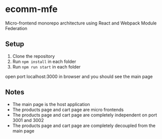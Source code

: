 # ecomm-mfe

Micro-frontend monorepo architecture using React and Webpack Module Federation

## Setup

1. Clone the repository
2. Run `npm install` in each folder
3. Run `npm run start` in each folder

open port localhost:3000 in browser and you should see the main page

## Notes

- The main page is the host application
- The products page and cart page are micro frontends
- The products page and cart page are completely independent on port 3001 and 3002
- The products page and cart page are completely decoupled from the main page
